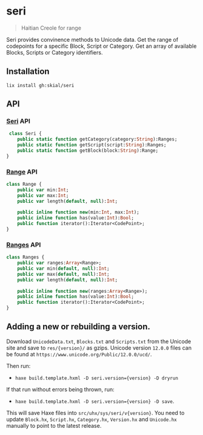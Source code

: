 # seri

> Haitian Creole for range

Seri provides convinence methods to Unicode data. Get the range of codepoints for a
specific Block, Script or Category. Get an array of available Blocks,
Scripts or Category identifiers.

## Installation

`lix install gh:skial/seri`

## API

### [Seri] API

```Haxe
 class Seri {
	public static function getCategory(category:String):Ranges;
	public static function getScript(script:String):Ranges;
	public static function getBlock(block:String):Range;
}
```

### [Range] API

```Haxe
class Range {
	public var min:Int;
	public var max:Int;
	public var length(default, null):Int;
	
	public inline function new(min:Int, max:Int);	
	public inline function has(value:Int):Bool;
	public function iterator():Iterator<CodePoint>;
}
```

### [Ranges] API

```Haxe
class Ranges {
	public var ranges:Array<Range>;
	public var min(default, null):Int;
	public var max(default, null):Int;
	public var length(default, null):Int;
	
	public inline function new(ranges:Array<Range>);
	public inline function has(value:Int):Bool;
	public function iterator():Iterator<CodePoint>;
}
```

## Adding a new or rebuilding a version.

Download `UnicodeData.txt`, `Blocks.txt` and `Scripts.txt` from the Unicode site and save to `res/{version}/` as gzips. Unicode version `12.0.0` files can be found at `https://www.unicode.org/Public/12.0.0/ucd/`.

Then run:
- `haxe build.template.hxml -D seri.version={version} -D dryrun`

If that run without errors being thrown, run:
- `haxe build.template.hxml -D seri.version={version} -D save`.

This will save Haxe files into `src/uhx/sys/seri/v{version}`. You need to update `Block.hx`, `Script.hx`, `Category.hx`, `Version.hx` and `Unicode.hx` 
manually to point to the latest release.
	
[Seri]: https://github.com/skial/seri/blob/master/src/uhx/sys/Seri.hx
[Range]: https://github.com/skial/seri/blob/master/src/uhx/sys/seri/Range.hx
[Ranges]: https://github.com/skial/seri/blob/master/src/uhx/sys/seri/Ranges.hx
